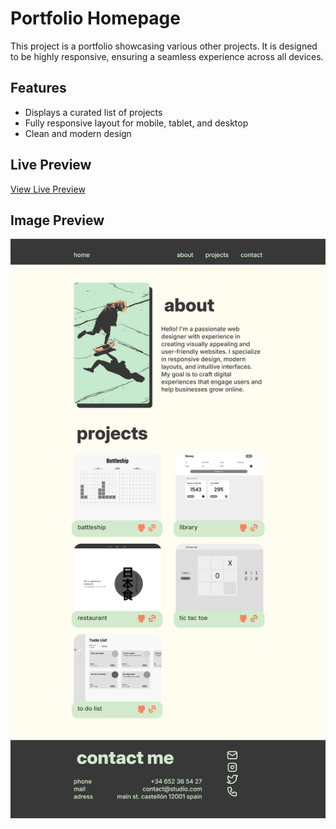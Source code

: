 # Portfolio Homepage

This project is a portfolio showcasing various other projects. It is designed to be highly responsive, ensuring a seamless experience across all devices.

## Features

- Displays a curated list of projects
- Fully responsive layout for mobile, tablet, and desktop
- Clean and modern design

## Live Preview

[View Live Preview](https://vicker14.github.io/homepage/)

## Image Preview

<!-- Add a screenshot of your homepage here -->
![Homepage Screenshot](img/live-preview.png)